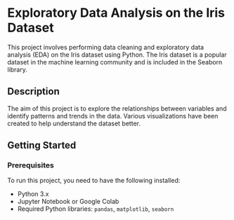 # Exploratory Data Analysis on the Iris Dataset

This project involves performing data cleaning and exploratory data analysis (EDA) on the Iris dataset using Python. The Iris dataset is a popular dataset in the machine learning community and is included in the Seaborn library.

## Description

The aim of this project is to explore the relationships between variables and identify patterns and trends in the data. Various visualizations have been created to help understand the dataset better.

## Getting Started

### Prerequisites

To run this project, you need to have the following installed:

- Python 3.x
- Jupyter Notebook or Google Colab
- Required Python libraries: `pandas`, `matplotlib`, `seaborn`

